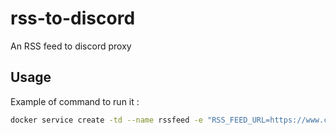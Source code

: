 # rss-to-discord
An RSS feed to discord proxy

## Usage

Example of command to run it : 
```bash
docker service create -td --name rssfeed -e "RSS_FEED_URL=https://www.codeur.com/projects" -e "DISCORD_WEBHOOK_URL=https://discord.com/api/webhooks/xxxxxxxxxxxxxx/xxxxxxxxxxxxxxxxxxxxxxxxxx" -e "MESSAGE_TEMPLATE={title} {link}\n {description}" -e "ARRAY_TAG=item" rssfeed
```
